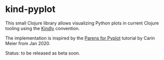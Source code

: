# kind-pyplot

This small Clojure library allows visualizing Python plots in current Clojure tooling using the [Kindly](https://scicloj.github.io/kindly/) convention.

The implementation is inspired by the [Parens for Pyplot](https://gigasquidsoftware.com/blog/2020/01/18/parens-for-pyplot/) tutorial by Carin Meier from Jan 2020.

Status: to be released as beta soon.


